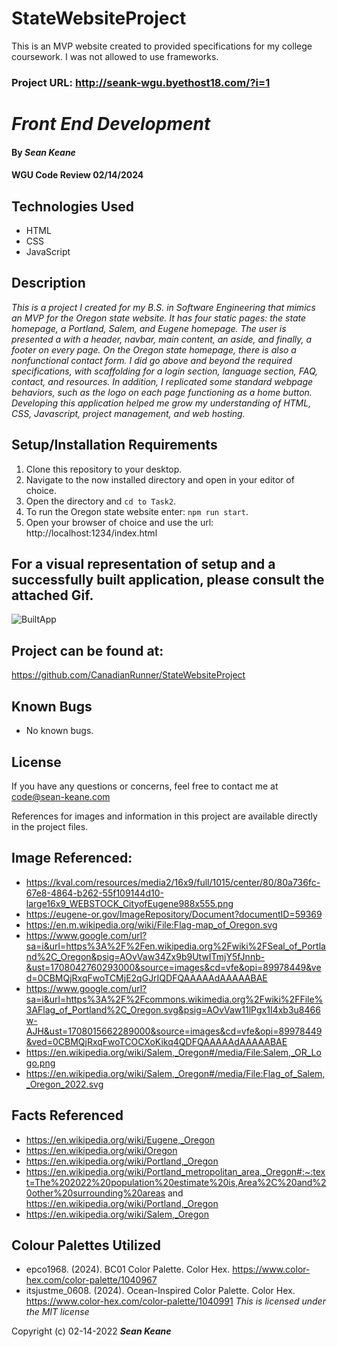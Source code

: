 # StateWebsiteProject
This is an MVP website created to provided specifications for my college coursework.
I was not allowed to use frameworks.

### Project URL: http://seank-wgu.byethost18.com/?i=1

# _Front End Development_

#### By _**Sean Keane**_

#### WGU Code Review 02/14/2024

## Technologies Used

* HTML
* CSS
* JavaScript


## Description
_This is a project I created for my B.S. in Software Engineering that mimics an MVP for the Oregon state website.  It has four static pages: the state homepage, a Portland, Salem, and Eugene homepage.  The user is presented a with a header, navbar, main content, an aside, and finally, a footer on every page.  On the Oregon state homepage, there is also a nonfunctional contact form.  I did go above and beyond the required specifications, with scaffolding for a login section, language section, FAQ, contact, and resources.  In addition, I replicated some standard webpage behaviors, such as the logo on each page functioning as a home button.    Developing this application helped me grow my understanding of HTML, CSS, Javascript, project management, and web hosting._


## Setup/Installation Requirements

1) Clone this repository to your desktop.
2) Navigate to the now installed directory and open in your editor of choice.
3) Open the directory and `cd to Task2`.
4) To run the Oregon state website enter: `npm run start`.
5) Open your browser of choice and use the url: http://localhost:1234/index.html

## For a visual representation of setup and a successfully built application, please consult the attached Gif.

![BuiltApp](WorkingApplication.gif)

## Project can be found at:
https://github.com/CanadianRunner/StateWebsiteProject

## Known Bugs

* No known bugs.


## License

If you have any questions or concerns, feel free to contact me at code@sean-keane.com

References for images and information in this project are available directly in the project files.

## Image Referenced:

* https://kval.com/resources/media2/16x9/full/1015/center/80/80a736fc-67e8-4864-b262-55f109144d10-large16x9_WEBSTOCK_CityofEugene988x555.png
* https://eugene-or.gov/ImageRepository/Document?documentID=59369
* https://en.m.wikipedia.org/wiki/File:Flag-map_of_Oregon.svg
* https://www.google.com/url?sa=i&url=https%3A%2F%2Fen.wikipedia.org%2Fwiki%2FSeal_of_Portland%2C_Oregon&psig=AOvVaw34Zx9b9UtwITmjY5fJnnb-&ust=1708042760293000&source=images&cd=vfe&opi=89978449&ved=0CBMQjRxqFwoTCMjE2qGJrIQDFQAAAAAdAAAAABAE
* https://www.google.com/url?sa=i&url=https%3A%2F%2Fcommons.wikimedia.org%2Fwiki%2FFile%3AFlag_of_Portland%2C_Oregon.svg&psig=AOvVaw11lPgx1I4xb3u8466w-AJH&ust=1708015662289000&source=images&cd=vfe&opi=89978449&ved=0CBMQjRxqFwoTCOCXoKikq4QDFQAAAAAdAAAAABAE
* https://en.wikipedia.org/wiki/Salem,_Oregon#/media/File:Salem,_OR_Logo.png
* https://en.wikipedia.org/wiki/Salem,_Oregon#/media/File:Flag_of_Salem,_Oregon_2022.svg

## Facts Referenced

* https://en.wikipedia.org/wiki/Eugene,_Oregon
* https://en.wikipedia.org/wiki/Oregon
* https://en.wikipedia.org/wiki/Portland,_Oregon
* https://en.wikipedia.org/wiki/Portland_metropolitan_area,_Oregon#:~:text=The%202022%20population%20estimate%20is,Area%2C%20and%20other%20surrounding%20areas and https://en.wikipedia.org/wiki/Portland,_Oregon
* https://en.wikipedia.org/wiki/Salem,_Oregon

## Colour Palettes Utilized

* epco1968. (2024). BC01 Color Palette. Color Hex. https://www.color-hex.com/color-palette/1040967
* itsjustme_0608. (2024). Ocean-Inspired Color Palette. Color Hex. https://www.color-hex.com/color-palette/1040991
*This is licensed under the MIT license*

Copyright (c) 02-14-2022 **_Sean Keane_**
